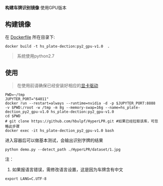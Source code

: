 ﻿**构建车牌识别镜像** 使用GPU版本

## 构建镜像
在 [Dockerfile](./Dockerfile) 所在目录下:  
```
docker build -t hs_plate-dection:py2_gpu-v1.0  .
```
> 系统使用python2.7

## 使用
> 在使用前请确保已经安装好相应的[显卡驱动](https://github.com/NVIDIA/nvidia-docker/wiki/Installation-(version-2.0)#prerequisites)
```
PWD=~/tmp
JUPYTER_PORT="64011"
docker run --restart=always --runtime=nvidia -d -p $JUPYTER_PORT:8888 -v $PWD:/root -w /tmp -m 8g --memory-swap=16g --name=hs_plate-dection_py2_gpu-v1.0 hs_plate-dection:py2_gpu-v1.0
cd $PWD
# git clone https://github.com/hbulpf/HyperLPR.git #如果已经拉取该库，可忽略此步骤
docker exec -it hs_plate-dection_py2_gpu-v1.0 bash
```

进入容器后可以做基本测试，会输出识别字牌的结果
```
python demo.py --detect_path ./HyperLPR/dataset/1.jpg
```

注：
1. 如果报语言错误，需修改语言设置，这是因为车牌含有中文
```
export LANG=C.UTF-8
```